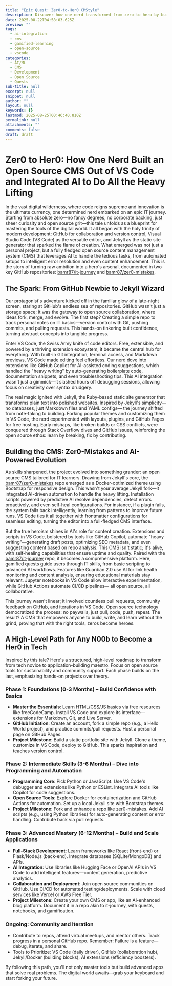 ```yaml
---
title: "Epic Quest: Zer0-to-Her0 CMStyle"
description: Discover how one nerd transformed from zero to hero by building an AI-powered open source CMS using VS Code and Jekyll. Join the epic journey!
date: 2025-08-22T04:58:03.625Z
preview: ""
tags:
  - ai-integration
  - cms
  - gamified-learning
  - open-source
  - vscode
categories:
  - AI/ML
  - CMS
  - Development
  - Open Source
  - Quests
sub-title: null
excerpt: null
snippet: null
author: ""
layout: null
keywords: {}
lastmod: 2025-08-25T00:46:40.810Z
permalink: null
attachments: ""
comments: false
draft: draft
---
```


# Zer0 to Her0: How One Nerd Built an Open Source CMS Out of VS Code and Integrated AI to Do All the Heavy Lifting

In the vast digital wilderness, where code reigns supreme and innovation is the ultimate currency, one determined nerd embarked on an epic IT journey. Starting from absolute zero—no fancy degrees, no corporate backing, just sheer curiosity and open source grit—this tale unfolds as a blueprint for mastering the tools of the digital world. It all began with the holy trinity of modern development: GitHub for collaboration and version control, Visual Studio Code (VS Code) as the versatile editor, and Jekyll as the static site generator that sparked the flame of creation. What emerged was not just a personal project, but a fully fledged open source content management system (CMS) that leverages AI to handle the tedious tasks, from automated setups to intelligent error resolution and even content enhancement. This is the story of turning raw ambition into a hero's arsenal, documented in two key GitHub repositories: [bamr87/it-journey](https://github.com/bamr87/it-journey) and [bamr87/zer0-mistakes](https://github.com/bamr87/zer0-mistakes).

## The Spark: From GitHub Newbie to Jekyll Wizard

Our protagonist's adventure kicked off in the familiar glow of a late-night screen, staring at GitHub's endless sea of repositories. GitHub wasn't just a storage space; it was the gateway to open source collaboration, where ideas fork, merge, and evolve. The first step? Creating a simple repo to track personal notes on IT basics—version control with Git, pushing commits, and pulling requests. This hands-on tinkering built confidence, turning abstract concepts into tangible progress.

Enter VS Code, the Swiss Army knife of code editors. Free, extensible, and powered by a thriving extension ecosystem, it became the central hub for everything. With built-in Git integration, terminal access, and Markdown previews, VS Code made editing feel effortless. Our nerd dove into extensions like GitHub Copilot for AI-assisted coding suggestions, which handled the "heavy writing" by auto-generating boilerplate code, documentation snippets, and even troubleshooting tips. This AI integration wasn't just a gimmick—it slashed hours off debugging sessions, allowing focus on creativity over syntax drudgery.

The real magic ignited with Jekyll, the Ruby-based static site generator that transforms plain text into polished websites. Inspired by Jekyll's simplicity—no databases, just Markdown files and YAML configs— the journey shifted from note-taking to building. Forking popular themes and customizing them in VS Code, the nerd experimented with layouts, plugins, and GitHub Pages for free hosting. Early mishaps, like broken builds or CSS conflicts, were conquered through Stack Overflow dives and GitHub issues, reinforcing the open source ethos: learn by breaking, fix by contributing.

## Building the CMS: Zer0-Mistakes and AI-Powered Evolution

As skills sharpened, the project evolved into something grander: an open source CMS tailored for IT learners. Drawing from Jekyll's core, the [bamr87/zer0-mistakes](https://github.com/bamr87/zer0-mistakes) repo emerged as a Docker-optimized theme using Bootstrap for responsive design. This wasn't your average Jekyll fork—it integrated AI-driven automation to handle the heavy lifting. Installation scripts powered by predictive AI resolve dependencies, detect errors proactively, and even self-heal configurations. For instance, if a plugin fails, the system falls back intelligently, learning from patterns to improve future runs. VS Code ties it all together with frontmatter configurations for seamless editing, turning the editor into a full-fledged CMS interface.

But the true heroism shines in AI's role for content creation. Extensions and scripts in VS Code, bolstered by tools like GitHub Copilot, automate "heavy writing"—generating draft posts, optimizing SEO metadata, and even suggesting content based on repo analysis. This CMS isn't static; it's alive, with self-healing capabilities that ensure uptime and quality. Paired with the [bamr87/it-journey](https://github.com/bamr87/it-journey) repo, it becomes a comprehensive platform. Here, gamified quests guide users through IT skills, from basic scripting to advanced AI workflows. Features like Guardian 2.0 use AI for link health monitoring and content analysis, ensuring educational materials stay relevant. Jupyter notebooks in VS Code allow interactive experimentation, while GitHub Actions automate CI/CD pipelines— all open source, all collaborative.

This journey wasn't linear; it involved countless pull requests, community feedback on GitHub, and iterations in VS Code. Open source technology democratized the process: no paywalls, just pull, code, push, repeat. The result? A CMS that empowers anyone to build, write, and learn without the grind, proving that with the right tools, zeros become heroes.

## A High-Level Path for Any N00b to Become a Her0 in Tech

Inspired by this tale? Here's a structured, high-level roadmap to transform from tech novice to application-building maestro. Focus on open source tools for sustainability and community support. Each phase builds on the last, emphasizing hands-on projects over theory.

### Phase 1: Foundations (0-3 Months) – Build Confidence with Basics
- **Master the Essentials**: Learn HTML/CSS/JS basics via free resources like freeCodeCamp. Install VS Code and explore its interface—extensions for Markdown, Git, and Live Server.
- **GitHub Initiation**: Create an account, fork a simple repo (e.g., a Hello World project), and practice commits/pull requests. Host a personal page on GitHub Pages.
- **Project Milestone**: Build a static portfolio site with Jekyll. Clone a theme, customize in VS Code, deploy to GitHub. This sparks inspiration and teaches version control.

### Phase 2: Intermediate Skills (3-6 Months) – Dive into Programming and Automation
- **Programming Core**: Pick Python or JavaScript. Use VS Code's debugger and extensions like Python or ESLint. Integrate AI tools like Copilot for code suggestions.
- **Open Source Tools**: Explore Docker for containerization and GitHub Actions for automation. Set up a local Jekyll site with Bootstrap themes.
- **Project Milestone**: Fork and enhance a repo like zer0-mistakes. Add AI scripts (e.g., using Python libraries) for auto-generating content or error handling. Contribute back via pull requests.

### Phase 3: Advanced Mastery (6-12 Months) – Build and Scale Applications
- **Full-Stack Development**: Learn frameworks like React (front-end) or Flask/Node.js (back-end). Integrate databases (SQLite/MongoDB) and APIs.
- **AI Integration**: Use libraries like Hugging Face or OpenAI APIs in VS Code to add intelligent features—content generation, predictive analytics.
- **Collaboration and Deployment**: Join open source communities on GitHub. Use CI/CD for automated testing/deployments. Scale with cloud services like Vercel or AWS Free Tier.
- **Project Milestone**: Create your own CMS or app, like an AI-enhanced blog platform. Document it in a repo akin to it-journey, with quests, notebooks, and gamification.

### Ongoing: Community and Iteration
- Contribute to repos, attend virtual meetups, and mentor others. Track progress in a personal GitHub repo. Remember: Failure is a feature—debug, iterate, and share.
- Tools to Prioritize: VS Code (daily driver), GitHub (collaboration hub), Jekyll/Docker (building blocks), AI extensions (efficiency boosters).

By following this path, you'll not only master tools but build advanced apps that solve real problems. The digital world awaits—grab your keyboard and start forking your future.